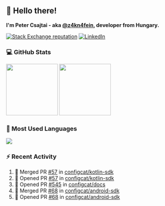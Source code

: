 ## 👋 Hello there!

**I'm Peter Csajtai - aka [@z4kn4fein](https://github.com/z4kn4fein), developer from Hungary.**

[![Stack Exchange reputation](https://img.shields.io/stackexchange/stackoverflow/r/8700582?color=orange&label=reputation&logo=stackoverflow&style=for-the-badge)](https://stackoverflow.com/users/8700582)
[![LinkedIn](https://img.shields.io/badge/linkedin-%230077B5.svg?style=for-the-badge&logo=linkedin&logoColor=white)](https://www.linkedin.com/in/csajtai-p%C3%A9ter-45395341/)

### 💻 GitHub Stats

<div>
  <img height="140px" src="https://github-readme-stats-pcsajtai.vercel.app/api?username=z4kn4fein&show_icons=true&hide_border=true&count_private=true&custom_title=Stats&theme=dracula&line_height=24&hide_title=true">
  <img height="140px" src="https://streak-stats.demolab.com?user=z4kn4fein&theme=dracula&hide_border=true">
  
</div>

### :toolbox: Most Used Languages

<img src="https://github-readme-stats-pcsajtai.vercel.app/api/top-langs/?username=z4kn4fein&theme=dracula&hide_border=true&layout=compact&langs_count=8&hide_title=true">

### :zap: Recent Activity

<!--START_SECTION:activity-->
1. 🎉 Merged PR [#57](https://github.com/configcat/kotlin-sdk/pull/57) in [configcat/kotlin-sdk](https://github.com/configcat/kotlin-sdk)
2. 💪 Opened PR [#57](https://github.com/configcat/kotlin-sdk/pull/57) in [configcat/kotlin-sdk](https://github.com/configcat/kotlin-sdk)
3. 💪 Opened PR [#545](https://github.com/configcat/docs/pull/545) in [configcat/docs](https://github.com/configcat/docs)
4. 🎉 Merged PR [#68](https://github.com/configcat/android-sdk/pull/68) in [configcat/android-sdk](https://github.com/configcat/android-sdk)
5. 💪 Opened PR [#68](https://github.com/configcat/android-sdk/pull/68) in [configcat/android-sdk](https://github.com/configcat/android-sdk)
<!--END_SECTION:activity-->

